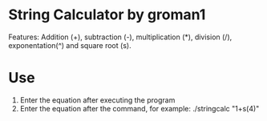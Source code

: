 # String Calculator by groman1
Features: Addition (+), subtraction (-), multiplication (*), division (/), exponentation(^) and square root (s).


# Use
1. Enter the equation after executing the program
2. Enter the equation after the command, for example: ./stringcalc "1+s(4)"
